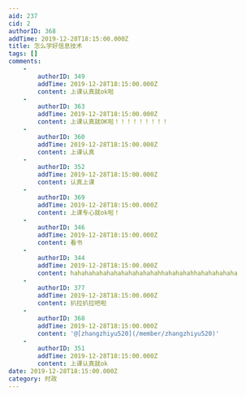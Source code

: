 ```yaml
---
aid: 237
cid: 2
authorID: 368
addTime: 2019-12-28T18:15:00.000Z
title: 怎么学好信息技术
tags: []
comments:
    -
        authorID: 349
        addTime: 2019-12-28T18:15:00.000Z
        content: 上课认真就ok啦
    -
        authorID: 363
        addTime: 2019-12-28T18:15:00.000Z
        content: 上课认真就OK啦！！！！！！！！！
    -
        authorID: 360
        addTime: 2019-12-28T18:15:00.000Z
        content: 上课认真
    -
        authorID: 352
        addTime: 2019-12-28T18:15:00.000Z
        content: 认真上课
    -
        authorID: 369
        addTime: 2019-12-28T18:15:00.000Z
        content: 上课专心就ok啦！
    -
        authorID: 346
        addTime: 2019-12-28T18:15:00.000Z
        content: 看书
    -
        authorID: 344
        addTime: 2019-12-28T18:15:00.000Z
        content: hahahahahahahahahahahahahhahahahahhahahahahaha
    -
        authorID: 377
        addTime: 2019-12-28T18:15:00.000Z
        content: 扒拉扒拉吧啦
    -
        authorID: 368
        addTime: 2019-12-28T18:15:00.000Z
        content: '@[zhangzhiyu520](/member/zhangzhiyu520)'
    -
        authorID: 351
        addTime: 2019-12-28T18:15:00.000Z
        content: 上课认真就ok
date: 2019-12-28T18:15:00.000Z
category: 时政
---
```



